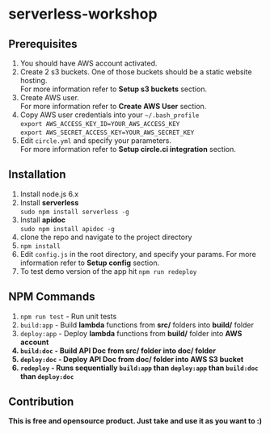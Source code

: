 # serverless-workshop

## Prerequisites
1. You should have AWS account activated.
1. Create 2 s3 buckets. One of those buckets should be a static website hosting. <br/>For more information refer to <b>Setup s3 buckets</b> section.
1. Create AWS user. <br/>For more information refer to <b>Create AWS User</b> section.
1. Copy AWS user credentials into your `~/.bash_profile` <br/>
`export AWS_ACCESS_KEY_ID=YOUR_AWS_ACCESS_KEY`<br/>
`export AWS_SECRET_ACCESS_KEY=YOUR_AWS_SECRET_KEY`
1. Edit `circle.yml` and specify your parameters. <br/>For more information refer to <b>Setup circle.ci integration</b> section.
## Installation
1. Install node.js 6.x
1. Install <b>serverless</b> <br />`sudo npm install serverless -g`
1. Install <b>apidoc</b> <br /> `sudo npm install apidoc -g`
1. clone the repo and navigate to the project directory
1. `npm install`
1. Edit `config.js` in the root directory, and specify your params. For more information refer to <b>Setup config</b> section.
1. To test demo version of the app hit `npm run redeploy`
## NPM Commands
1. `npm run test` - Run unit tests
1. `build:app` - Build <b>lambda</b> functions from <b>src/</b> folders into <b>build/</b> folder
1. `deploy:app` - Deploy <b>lambda</b> functions from <b>build/</b> folder into <b>AWS account
1. `build:doc` - Build <b>API Doc</b> from <b>src/</b> folder into <b>doc/</b> folder
1. `deploy:doc` - Deploy <b>API Doc</b> from <b>doc/</b> folder into <b>AWS S3</b> bucket
1. `redeploy` - Runs sequentially `build:app` than `deploy:app` than `build:doc` than `deploy:doc`
## Contribution
This is free and opensource product. Just take and use it as you want to :)